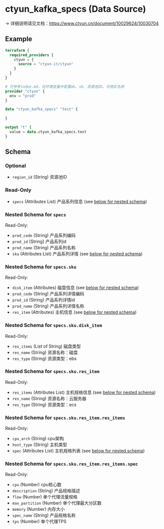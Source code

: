 # ctyun_kafka_specs (Data Source)
-> 详细说明请见文档：https://www.ctyun.cn/document/10029624/10030704



## Example

```terraform
terraform {
  required_providers {
    ctyun = {
      source = "ctyun-it/ctyun"
    }
  }
}

# 可参考index.md，在环境变量中配置ak、sk、资源池ID、可用区名称
provider "ctyun" {
  env = "prod"
}

data "ctyun_kafka_specs" "test" {
  
}

output "t" {
  value = data.ctyun_kafka_specs.test
}
```

<!-- schema generated by tfplugindocs -->
## Schema

### Optional

- `region_id` (String) 资源池ID

### Read-Only

- `specs` (Attributes List) 产品系列信息 (see [below for nested schema](#nestedatt--specs))

<a id="nestedatt--specs"></a>
### Nested Schema for `specs`

Read-Only:

- `prod_code` (String) 产品系列编码
- `prod_id` (String) 产品系列id
- `prod_name` (String) 产品系列名称
- `sku` (Attributes List) 产品系列详情 (see [below for nested schema](#nestedatt--specs--sku))

<a id="nestedatt--specs--sku"></a>
### Nested Schema for `specs.sku`

Read-Only:

- `disk_item` (Attributes) 磁盘信息 (see [below for nested schema](#nestedatt--specs--sku--disk_item))
- `prod_code` (String) 产品系列详情编码
- `prod_id` (String) 产品系列详情id
- `prod_name` (String) 产品系列详情名称
- `res_item` (Attributes) 主机信息 (see [below for nested schema](#nestedatt--specs--sku--res_item))

<a id="nestedatt--specs--sku--disk_item"></a>
### Nested Schema for `specs.sku.disk_item`

Read-Only:

- `res_items` (List of String) 磁盘类型
- `res_name` (String) 资源名称：磁盘
- `res_type` (String) 资源类型：ebs


<a id="nestedatt--specs--sku--res_item"></a>
### Nested Schema for `specs.sku.res_item`

Read-Only:

- `res_items` (Attributes List) 主机规格信息 (see [below for nested schema](#nestedatt--specs--sku--res_item--res_items))
- `res_name` (String) 资源名称：云服务器
- `res_type` (String) 资源类型：ecs

<a id="nestedatt--specs--sku--res_item--res_items"></a>
### Nested Schema for `specs.sku.res_item.res_items`

Read-Only:

- `cpu_arch` (String) cpu架构
- `host_type` (String) 主机类型
- `spec` (Attributes List) 主机规格列表 (see [below for nested schema](#nestedatt--specs--sku--res_item--res_items--spec))

<a id="nestedatt--specs--sku--res_item--res_items--spec"></a>
### Nested Schema for `specs.sku.res_item.res_items.spec`

Read-Only:

- `cpu` (Number) cpu核心数
- `description` (String) 产品规格描述
- `flow` (Number) 单个代理流量规格
- `max_partition` (Number) 单个代理最大分区数
- `memory` (Number) 内存大小
- `spec_name` (String) 产品规格名称
- `tps` (Number) 单个代理TPS